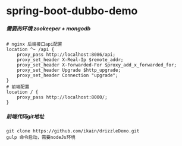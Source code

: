 # spring-boot-dubbo-demo

##### 需要的环境 zookeeper + mongodb
    
    # nginx 后端接口api配置
    location ^~ /api {
		proxy_pass http://localhost:8086/api;
		proxy_set_header X-Real-Ip $remote_addr;
		proxy_set_header X-Forwarded-For $proxy_add_x_forwarded_for;
		proxy_set_header Upgrade $http_upgrade;
		proxy_set_header Connection "upgrade";
	}
	# 前端配置 
	location / {
		proxy_pass http://localhost:8000/;
	}
	
##### 前端代码git地址
    git clone https://github.com/ikain/drizzleDemo.git
    gulp 命令启动，需要nodeJs环境
